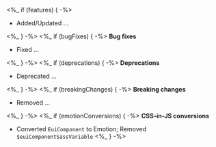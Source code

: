 <%_ if (features) { -%>
- Added/Updated ...

<%_ } -%>
<%_ if (bugFixes) { -%>
**Bug fixes**

- Fixed ...

<%_ } -%>
<%_ if (deprecations) { -%>
**Deprecations**

- Deprecated ...

<%_ } -%>
<%_ if (breakingChanges) { -%>
**Breaking changes**

- Removed ...

<%_ } -%>
<%_ if (emotionConversions) { -%>
**CSS-in-JS conversions**

- Converted `EuiComponent` to Emotion; Removed `$euiComponentSassVariable`
<%_ } -%>
